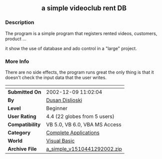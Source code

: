 ﻿<div align="center">

## a simple videoclub rent DB


</div>

### Description

The program is a simple program that registers rented videos, customers, product ...

it show the use of database and ado control in a "large" project.
 
### More Info
 
There are no side effects, the program runs great the only thing is that it doesn't check the input data that the user writes.


<span>             |<span>
---                |---
**Submitted On**   |2002-12-09 11:02:04
**By**             |[Dusan Dislioski](https://github.com/Planet-Source-Code/PSCIndex/blob/master/ByAuthor/dusan-dislioski.md)
**Level**          |Beginner
**User Rating**    |4.4 (22 globes from 5 users)
**Compatibility**  |VB 5\.0, VB 6\.0, VBA MS Access
**Category**       |[Complete Applications](https://github.com/Planet-Source-Code/PSCIndex/blob/master/ByCategory/complete-applications__1-27.md)
**World**          |[Visual Basic](https://github.com/Planet-Source-Code/PSCIndex/blob/master/ByWorld/visual-basic.md)
**Archive File**   |[a\_simple\_v1510441292002\.zip](https://github.com/Planet-Source-Code/dusan-dislioski-a-simple-videoclub-rent-db__1-41435/archive/master.zip)









